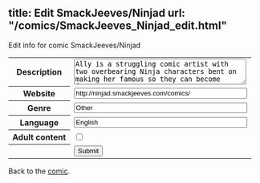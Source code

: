 title: Edit SmackJeeves/Ninjad
url: "/comics/SmackJeeves_Ninjad_edit.html"
---
Edit info for comic SmackJeeves/Ninjad

<form name="comic" action="http://gaepostmail.appspot.com/comic/" method="post">
<table class="comicinfo">
<tr>
<th>Description</th><td><textarea name="description" cols="40" rows="3">Ally is a struggling comic artist with two overbearing Ninja characters bent on making her famous so they can become famous.</textarea></td>
</tr>
<tr>
<th>Website</th><td><input type="text" name="url" value="http://ninjad.smackjeeves.com/comics/" size="40"/></td>
</tr>
<tr>
<th>Genre</th><td><input type="text" name="genre" value="Other" size="40"/></td>
</tr>
<tr>
<th>Language</th><td><input type="text" name="language" value="English" size="40"/></td>
</tr>
<tr>
<th>Adult content</th><td><input type="checkbox" name="adult" value="adult" /></td>
</tr>
<tr>
<th></th><td>
<input type="hidden" name="comic" value="SmackJeeves_Ninjad" />
<input type="submit" name="submit" value="Submit" />
</td>
</tr>
</table>
</form>

Back to the [comic](SmackJeeves_Ninjad.html).
